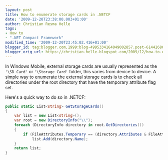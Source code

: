```yaml
---
layout: post
title: How to enumerate storage cards in .NETCF
date: '2009-12-20T23:38:00.003+01:00'
author: Christian Resma Helle
tags:
- How to
- ".NET Compact Framework"
modified_time: '2009-12-20T23:45:02.416+01:00'
blogger_id: tag:blogger.com,1999:blog-4995334164049002857.post-6144268673907065572
blogger_orig_url: https://christian-helle.blogspot.com/2009/12/how-to-enumerate-storage-cards-in-netcf.html
---
```


In Windows Mobile, external storage cards are usually represented as the `'\SD Card'` or `'\Storage Card'` folder, this varies from device to device. A simple way to enumerate the external storage cards is to check all directories under the root directory that have the temporary attribute flag set.

Here's a quick way to do so in .NETCF:

```csharp
public static List<string> GetStorageCards()
{
    var list = new List<string>();
    var root = new DirectoryInfo("\\");
    foreach (DirectoryInfo directory in root.GetDirectories()) 
    {
        if (FileAttributes.Temporary == (directory.Attributes & FileAttributes.Temporary))
            list.Add(directory.Name);
    }
    return list;
}
```